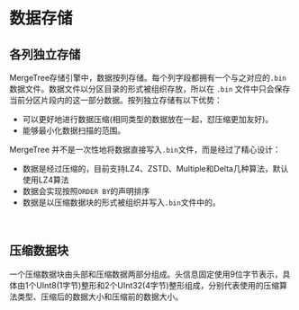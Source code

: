 # 数据存储

## 各列独立存储

MergeTree存储引擎中，数据按列存储。每个列字段都拥有一个与之对应的`.bin`数据文件。数据文件以分区目录的形式被组织存放，所以在 `.bin` 文件中只会保存当前分区片段内的这一部分数据。按列独立存储有以下优势：

* 可以更好地进行数据压缩(相同类型的数据放在一起，怼压缩更加友好)。
* 能够最小化数据扫描的范围。

MergeTree 并不是一次性地将数据直接写入`.bin`文件，而是经过了精心设计： 
* 数据是经过压缩的，目前支持LZ4、ZSTD、Multiple和Delta几种算法，默认使用LZ4算法
* 数据会实现按照`ORDER BY`的声明排序
* 数据是以压缩数据块的形式被组织并写入`.bin`文件中的。

&nbsp;

## 压缩数据块

一个压缩数据块由头部和压缩数据两部分组成。头信息固定使用9位字节表示，具体由1个UInt8(1字节)整形和2个UInt32(4字节)整形组成，分别代表使用的压缩算法类型、压缩后的数据大小和压缩前的数据大小。

